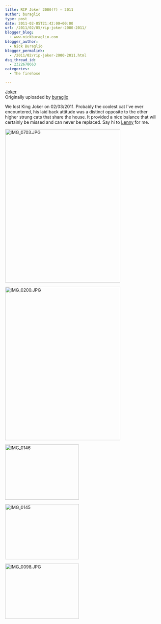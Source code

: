 ```yaml
---
title: RIP Joker 2000(?) – 2011
author: buraglio
type: post
date: 2011-02-05T21:42:00+00:00
url: /2011/02/05/rip-joker-2000-2011/
blogger_blog:
  - www.nickburaglio.com
blogger_author:
  - Nick Buraglio
blogger_permalink:
  - /2011/02/rip-joker-2000-2011.html
dsq_thread_id:
  - 2322678663
categories:
  - The firehose

---
```

<div>
  <a href="http://www.flickr.com/photos/buraglio/5419708750/" title="photo sharing"><img src="http://farm6.static.flickr.com/5297/5419708750_879c4f4399_m.jpg" alt="" /></a><br /><span><a href="http://www.flickr.com/photos/buraglio/5419708750/">Joker</a><br />Originally uploaded by <a href="http://www.flickr.com/people/buraglio/">buraglio</a></span>
</div>

We lost King Joker on 02/03/2011. Probably the coolest cat I&#8217;ve ever encountered, his laid back attitude was a distinct opposite to the other higher strung cats that share the house. It provided a nice balance that will certainly be missed and can never be replaced. Say hi to [Lenny][1] for me. 

<div>
</div>

<div>
</div>

[<img src="http://farm6.static.flickr.com/5298/5419134295_2faae6e883.jpg" width="375" height="500" alt="IMG_0703.JPG" />][2]

[<img src="http://farm6.static.flickr.com/5053/5419134515_0462c7a6d4.jpg" width="375" height="500" alt="IMG_0200.JPG" />][3]

[<img src="http://farm6.static.flickr.com/5015/5419709174_b69e23d404.jpg" width="240" height="180" alt="IMG_0146" />][4]

[<img src="http://farm6.static.flickr.com/5093/5419105591_b35b70a7d3.jpg" width="240" height="180" alt="IMG_0145" />][5]

[<img src="http://farm6.static.flickr.com/5172/5419106195_8a885bab8f_m.jpg" width="240" height="180" alt="IMG_0098.JPG" />][6]

 [1]: http://www.nickburaglio.com/2006/12/lenny-buraglio-february-2000-december.html
 [2]: http://www.flickr.com/photos/buraglio/5419134295/ "IMG_0703.JPG by buraglio, on Flickr"
 [3]: http://www.flickr.com/photos/buraglio/5419134515/ "IMG_0200.JPG by buraglio, on Flickr"
 [4]: http://www.flickr.com/photos/buraglio/5419709174/ "IMG_0146 by buraglio, on Flickr"
 [5]: http://www.flickr.com/photos/buraglio/5419105591/ "IMG_0145 by buraglio, on Flickr"
 [6]: http://www.flickr.com/photos/buraglio/5419106195/ "IMG_0098.JPG by buraglio, on Flickr"